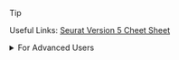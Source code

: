 > [!Tip]
Useful Links:
[Seurat Version 5 Cheet Sheet](https://satijalab.org/seurat/articles/essential_commands)



<details>
  <summary> For Advanced Users </summary>
</details>
